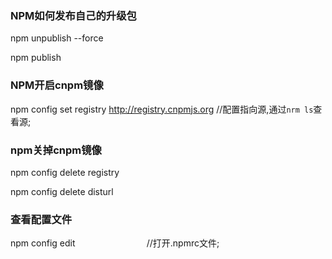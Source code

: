 ### NPM如何发布自己的升级包

  npm unpublish --force

  npm publish

### NPM开启cnpm镜像

  npm config set registry http://registry.cnpmjs.org     //配置指向源,通过`nrm ls`查看源;

### npm关掉cnpm镜像

  npm config delete registry
  
  npm config delete disturl

### 查看配置文件
  
  npm config edit                             //打开.npmrc文件;
